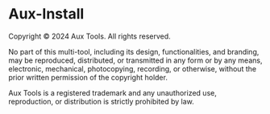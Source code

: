 # Aux-Install

Copyright © 2024 Aux Tools. All rights reserved.

No part of this multi-tool, including its design, functionalities, and branding, may be reproduced, distributed, or transmitted in any form or by any means, electronic, mechanical, photocopying, recording, or otherwise, without the prior written permission of the copyright holder.

Aux Tools is a registered trademark and any unauthorized use, reproduction, or distribution is strictly prohibited by law.
